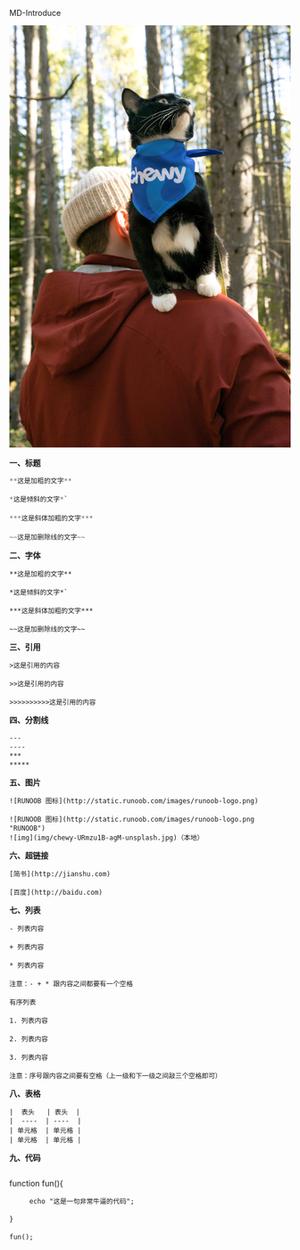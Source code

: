 MD-Introduce

![img](img/chewy-URmzu1B-agM-unsplash.jpg)

**一、标题**

```java
**这是加粗的文字**

*这是倾斜的文字*`

***这是斜体加粗的文字***

~~这是加删除线的文字~~
```

**二、字体**

```
**这是加粗的文字**

*这是倾斜的文字*`

***这是斜体加粗的文字***

~~这是加删除线的文字~~
```

**三、引用**

```
>这是引用的内容

>>这是引用的内容

>>>>>>>>>>这是引用的内容
```

**四、分割线**

```
---
----
***
*****
```

**五、图片**

```
![RUNOOB 图标](http://static.runoob.com/images/runoob-logo.png)

![RUNOOB 图标](http://static.runoob.com/images/runoob-logo.png "RUNOOB")
![img](img/chewy-URmzu1B-agM-unsplash.jpg)（本地）

```



**六、超链接**

```
[简书](http://jianshu.com)

[百度](http://baidu.com)
```

**七、列表**

```
- 列表内容

+ 列表内容

* 列表内容

注意：- + * 跟内容之间都要有一个空格

有序列表

1. 列表内容

2. 列表内容

3. 列表内容

注意：序号跟内容之间要有空格（上一级和下一级之间敲三个空格即可）
```

**八、表格**

```
|  表头   | 表头  |
|  ----  | ----  |
| 单元格  | 单元格 |
| 单元格  | 单元格 |
```



**九、代码**

```
 ```
 function fun(){

         echo "这是一句非常牛逼的代码";

    }

    fun();
 ```
```



